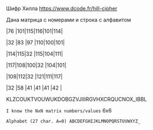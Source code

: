Шифр Хилла https://www.dcode.fr/hill-cipher

Дана матрица с номерами и строка с алфавитом

|76 |101|115|116|101|114|

|32 |83 |97 |110|100|101|

|114|115|32 |115|104|111|

|117|108|100|32 |104|101|

|108|112|32 |121|111|117|

|32 |58 |41 |41 |41 |42 |

KLZCOUKTVOUWUKDOBGZVJIIIRGVHXCRQUCNOX_IBBL

`I know the NxN matrix numbers/values` 6x6

`Alphabet (27 char. A=0) ABCDEFGHIJKLMNOPQRSTUVWXYZ_`